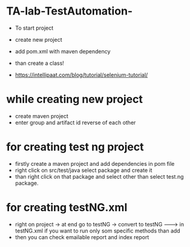 # TA-lab-TestAutomation-

- To start project
- create new project
- add pom.xml with maven dependency
- than create a class!


- https://intellipaat.com/blog/tutorial/selenium-tutorial/


# while creating new project

- create maven project
- enter group and artifact id reverse of each other

# for creating test ng project
- firstly create a maven project and add dependencies in pom file
- right click on src/test/java select package and create it
- than right click on that package and select other than select test.ng package.

# for creating testNG.xml
- right on project -> at end go to testNG -> convert to testNG
 ---> in testNG.xml if you want to run only som specific methods than add <methods><include name="login"/></methods>
- then you can check emailable report and index report
